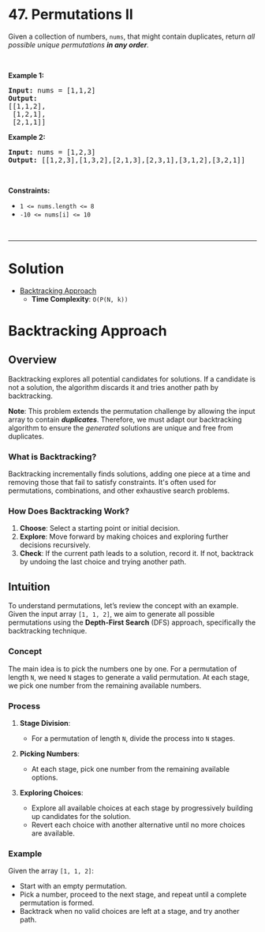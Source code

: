 # 47. Permutations II

<p>Given a collection of numbers, <code>nums</code>,&nbsp;that might contain duplicates, return <em>all possible unique permutations <strong>in any order</strong>.</em></p>

<p>&nbsp;</p>
<p><strong class="example">Example 1:</strong></p>

<pre><strong>Input:</strong> nums = [1,1,2]
<strong>Output:</strong>
[[1,1,2],
 [1,2,1],
 [2,1,1]]
</pre>

<p><strong class="example">Example 2:</strong></p>

<pre><strong>Input:</strong> nums = [1,2,3]
<strong>Output:</strong> [[1,2,3],[1,3,2],[2,1,3],[2,3,1],[3,1,2],[3,2,1]]
</pre>

<p>&nbsp;</p>
<p><strong>Constraints:</strong></p>

<ul>
	<li><code>1 &lt;= nums.length &lt;= 8</code></li>
	<li><code>-10 &lt;= nums[i] &lt;= 10</code></li>
</ul>

<br>

---

# Solution
- [Backtracking Approach](#backtracking-approach)
  - **Time Complexity**: `O(P(N, k))`

# Backtracking Approach

## **Overview**

Backtracking explores all potential candidates for solutions. If a candidate is not a solution, the algorithm discards it and tries another path by backtracking.

**Note**: This problem extends the permutation challenge by allowing the input array to contain ***duplicates***. Therefore, we must adapt our backtracking algorithm to ensure the *generated* solutions are unique and free from duplicates.

### **What is Backtracking?**

Backtracking incrementally finds solutions, adding one piece at a time and removing those that fail to satisfy constraints. It's often used for permutations, combinations, and other exhaustive search problems.

### **How Does Backtracking Work?**

1. **Choose**: Select a starting point or initial decision.
2. **Explore**: Move forward by making choices and exploring further decisions recursively.
3. **Check**: If the current path leads to a solution, record it. If not, backtrack by undoing the last choice and trying another path.

## **Intuition**

To understand permutations, let’s review the concept with an example. Given the input array `[1, 1, 2]`, we aim to generate all possible permutations using the **Depth-First Search** (DFS) approach, specifically the backtracking technique.

### **Concept**

The main idea is to pick the numbers one by one. For a permutation of length `N`, we need `N` stages to generate a valid permutation. At each stage, we pick one number from the remaining available numbers.

### **Process**

1. **Stage Division**: 
   - For a permutation of length `N`, divide the process into `N` stages.

2. **Picking Numbers**:
   - At each stage, pick one number from the remaining available options.

3. **Exploring Choices**:
   - Explore all available choices at each stage by progressively building up candidates for the solution.
   - Revert each choice with another alternative until no more choices are available.

### **Example**

Given the array `[1, 1, 2]`:
- Start with an empty permutation.
- Pick a number, proceed to the next stage, and repeat until a complete permutation is formed.
- Backtrack when no valid choices are left at a stage, and try another path.

